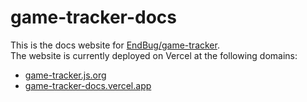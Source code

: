 # game-tracker-docs

This is the docs website for [EndBug/game-tracker](https://github.com/EndBug/game-tracker).  
The website is currently deployed on Vercel at the following domains:
- [game-tracker.js.org](https://game-tracker.js.org)
- [game-tracker-docs.vercel.app](https://game-tracker-docs.vercel.app)



